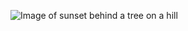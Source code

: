 ![Image of sunset behind a tree on a hill](https://external-content.duckduckgo.com/iu/?u=https%3A%2F%2Fwww.pixelstalk.net%2Fwp-content%2Fuploads%2Fimages1%2FBest-dark-woods-hd-wallpaper.jpg&f=1&nofb=1)
